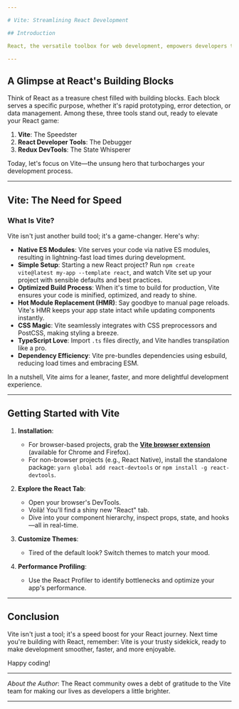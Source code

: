 ```yaml
---

# Vite: Streamlining React Development

## Introduction

React, the versatile toolbox for web development, empowers developers to create delightful user experiences. But what if we could supercharge our React projects even further? Enter **Vite**, the modern and lightning-fast build tool that promises an enhanced developer experience. Let's explore how Vite can revolutionize your React workflow.

---
```


## A Glimpse at React's Building Blocks

Think of React as a treasure chest filled with building blocks. Each block serves a specific purpose, whether it's rapid prototyping, error detection, or data management. Among these, three tools stand out, ready to elevate your React game:

1. **Vite**: The Speedster
2. **React Developer Tools**: The Debugger
3. **Redux DevTools**: The State Whisperer

Today, let's focus on Vite—the unsung hero that turbocharges your development process.

---

## Vite: The Need for Speed

### What Is Vite?

Vite isn't just another build tool; it's a game-changer. Here's why:

- **Native ES Modules**: Vite serves your code via native ES modules, resulting in lightning-fast load times during development.
- **Simple Setup**: Starting a new React project? Run `npm create vite@latest my-app --template react`, and watch Vite set up your project with sensible defaults and best practices.
- **Optimized Build Process**: When it's time to build for production, Vite ensures your code is minified, optimized, and ready to shine.
- **Hot Module Replacement (HMR)**: Say goodbye to manual page reloads. Vite's HMR keeps your app state intact while updating components instantly.
- **CSS Magic**: Vite seamlessly integrates with CSS preprocessors and PostCSS, making styling a breeze.
- **TypeScript Love**: Import `.ts` files directly, and Vite handles transpilation like a pro.
- **Dependency Efficiency**: Vite pre-bundles dependencies using esbuild, reducing load times and embracing ESM.

In a nutshell, Vite aims for a leaner, faster, and more delightful development experience.

---

## Getting Started with Vite

1. **Installation**:
   - For browser-based projects, grab the [**Vite browser extension**](https://chrome.google.com/webstore/detail/vite-devtools/kpdjmbiefanbdgnkcikhllpmjnnllbbc) (available for Chrome and Firefox).
   - For non-browser projects (e.g., React Native), install the standalone package: `yarn global add react-devtools` or `npm install -g react-devtools`.

2. **Explore the React Tab**:
   - Open your browser's DevTools.
   - Voilà! You'll find a shiny new "React" tab.
   - Dive into your component hierarchy, inspect props, state, and hooks—all in real-time.

3. **Customize Themes**:
   - Tired of the default look? Switch themes to match your mood.

4. **Performance Profiling**:
   - Use the React Profiler to identify bottlenecks and optimize your app's performance.

---

## Conclusion

Vite isn't just a tool; it's a speed boost for your React journey. Next time you're building with React, remember: Vite is your trusty sidekick, ready to make development smoother, faster, and more enjoyable.

Happy coding!

---

*About the Author*: The React community owes a debt of gratitude to the Vite team for making our lives as developers a little brighter.

---
